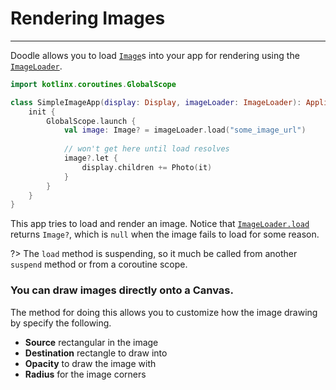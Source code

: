# Rendering Images
------------------

Doodle allows you to load [`Image`](https://github.com/pusolito/doodle/blob/master/Core/src/commonMain/kotlin/com/nectar/doodle/image/Image.kt#L6)s
into your app for rendering using the [`ImageLoader`](https://github.com/pusolito/doodle/blob/master/Core/src/commonMain/kotlin/com/nectar/doodle/image/ImageLoader.kt#L3).

```kotlin
import kotlinx.coroutines.GlobalScope

class SimpleImageApp(display: Display, imageLoader: ImageLoader): Application {
    init {
        GlobalScope.launch {
            val image: Image? = imageLoader.load("some_image_url")
            
            // won't get here until load resolves
            image?.let {
                display.children += Photo(it)
            }
        }
    }
}
```

This app tries to load and render an image. Notice that [`ImageLoader.load`](https://github.com/pusolito/doodle/blob/master/Core/src/commonMain/kotlin/com/nectar/doodle/image/ImageLoader.kt#L11)
returns `Image?`, which is `null` when the image fails to load for some reason.

?> The `load` method is suspending, so it much be called from another `suspend` method or from a coroutine scope.

### You can draw images directly onto a Canvas.

The method for doing this allows you to customize how the image drawing by specify the following.

  * **Source** rectangular in the image
  * **Destination** rectangle to draw into
  * **Opacity** to draw the image with
  * **Radius** for the image corners
